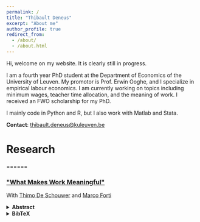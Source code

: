 ```yaml
---
permalink: /
title: "Thibault Deneus"
excerpt: "About me"
author_profile: true
redirect_from: 
  - /about/
  - /about.html
---
```


Hi, welcome on my website. It is clearly still in progress.

I am a fourth year PhD student at the Department of Economics of the University of Leuven. My promotor is Prof. Erwin Ooghe, and I specialize in empirical labour economics. I am currently working on topics including minimum wages, teacher time allocation, and the meaning of work. I received an FWO scholarship for my PhD.

I mainly code in Python and R, but I also work with Matlab and Stata.

**Contact**: thibault.deneus@kuleuven.be



# Research
======




### ["What Makes Work Meaningful"](/files/Workmeaning.pdf) 
With [Thimo De Schouwer](https://thimodeschouwer.github.io/) and [Marco Forti](https://www.econ.uni-bonn.de/en/department/doctoral-students/marco-forti)

<details>
  <summary id="abstract-your-paper"><strong>Abstract</strong></summary>
  <p>Many people derive a sense of impact or purpose from their jobs – they consider work to be a source of meaning. But how to make work meaningful? Theoretical models suggest that meaning can be created through social and non-social impact. We exploit rich panel data to empirically assess these models, and estimate a nonlinear production function for work meaning that allows for noisy and complementary inputs. We find that social impact is the most effective pathway to meaning, and estimate a direct output elasticity of about 0.55. We also find evidence of a negative interaction with non-social impact. A standard deviation increase in social impact is twice as effective in creating meaning for individuals that perceive their jobs as having little non-social impact, compared to those with high perceived nonsocial impact.</p>
</details>

<details>
  <summary id="bibtex-your-paper"><strong>BibTeX</strong></summary>
@article{deschouwer2024howto,

  title={How to Make Work Meaningful?},

  author={De Schouwer, Thimo and Deneus, Thibault and Forti, Marco},

  year={2024},

  publisher={Working Paper}
  
}